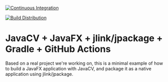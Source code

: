  [![Continuous Integration](https://github.com/xjmusic/javacv-example/actions/workflows/main_ci.yml/badge.svg)](https://github.com/xjmusic/javacv-example/actions/workflows/main_ci.yml)
 
 [![Build Distribution](https://github.com/xjmusic/javacv-example/actions/workflows/tag_dist.yml/badge.svg)](https://github.com/xjmusic/javacv-example/actions/workflows/tag_dist.yml)

# JavaCV + JavaFX + jlink/jpackage + Gradle + GitHub Actions

Based on a real project we're working on, this is a minimal example of how to build a JavaFX application with JavaCV, and package it as a native application using jlink/jpackage.
